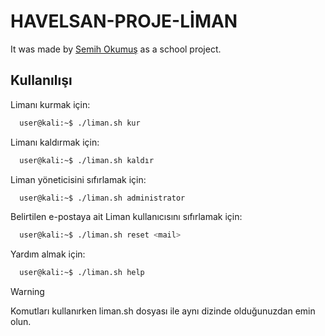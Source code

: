 # HAVELSAN-PROJE-LİMAN

It was made by [Semih Okumuş](https://github.com/smh-ux) as a school project. 

## Kullanılışı

Limanı kurmak için:
```bash
  user@kali:~$ ./liman.sh kur
```

Limanı kaldırmak için:
```bash
  user@kali:~$ ./liman.sh kaldır
```

Liman yöneticisini sıfırlamak için:
```bash
  user@kali:~$ ./liman.sh administrator
```

Belirtilen e-postaya ait Liman kullanıcısını sıfırlamak için:
```bash
  user@kali:~$ ./liman.sh reset <mail>
```

Yardım almak için:
```bash
  user@kali:~$ ./liman.sh help
```

> [!WARNING]
> Komutları kullanırken liman.sh dosyası ile aynı dizinde olduğunuzdan emin olun.
